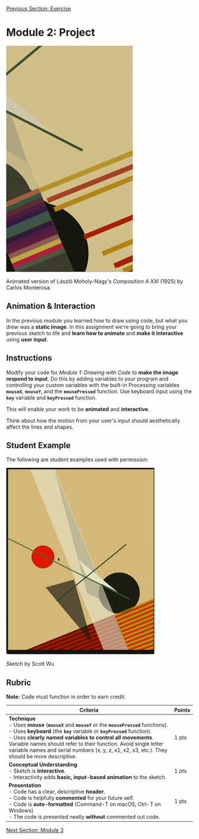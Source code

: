 [Previous Section: Exercise](2_EXERCISE.md)

# Module 2: Project

![Carlos_Monterosa](images/Carlos_Monterosa.gif)

Animated version of László Moholy-Nagy's *Composition A XXI* (1925) by Carlos Monterosa.

## Animation & Interaction

In the previous module you learned how to draw using code, but what you drew was a **static image**. In this assignment we're going to bring your previous sketch to life and **learn how to animate** and **make it interactive** using **user input**.

## Instructions

Modify your code for *Module 1: Drawing with Code* to **make the image respond to input**. Do this by adding variables to your program and controlling your custom variables with the built-in Processing variables **`mouseX`**, **`mouseY`**, and the **`mousePressed`** function. Use keyboard input using the **`key`** variable and **`keyPressed`** function.

This will enable your work to be **animated** and **interactive**.

Think about how the motion from your user's input should aesthetically affect the lines and shapes. 

## Student Example

The following are student examples used with permission:

![ScottWu](images/Scott_Wu.gif)

Sketch by Scott Wu

## Rubric

**Note:** Code must function in order to earn credit.

| Criteria                                                     | Points |
| ------------------------------------------------------------ | ------ |
| **Technique**<br />- Uses **mouse** (**`mouseX`** and **`mouseY`** or the **`mousePressed`** functions).<br />- Uses **keyboard** (the **`key`** variable or **`keyPressed`** function).<br />- Uses **clearly named variables to control all movements**. Variable names should refer to their function. Avoid single letter variable names and serial numbers (x, y, z, x1, x2, x3, etc.). They should be more descriptive. | 1 pts  |
| **Conceptual Understanding**<br />- Sketch is **interactive**.<br />- Interactivity adds **basic, input-based animation** to the sketch. | 1 pts  |
| **Presentation**<br />- Code has a clear, descriptive **header**.<br />- Code is helpfully **commented** for your future self.<br />- Code is **auto-formatted** (Command-T on macOS, Ctrl-T on Windows)<br />- The code is presented neatly **without** commented out code. | 1 pts  |

[Next Section: Module 3](../3_Motion_Collage_and_Images/README.md)

